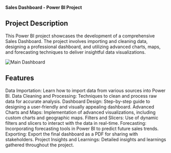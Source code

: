 **Sales Dashboard - Power BI Project**

## Project Description
This Power BI project showcases the development of a comprehensive Sales Dashboard. The project involves importing and cleaning data, designing a professional dashboard, and utilizing advanced charts, maps, and forecasting techniques to deliver insightful data visualizations.


![Main Dashboard](https://github.com/user-attachments/assets/9f819064-ec95-40d2-b13e-d020c6e92d83)

## Features
Data Importation: Learn how to import data from various sources into Power BI.
Data Cleaning and Processing: Techniques to clean and process raw data for accurate analysis.
Dashboard Design: Step-by-step guide to designing a user-friendly and visually appealing dashboard.
Advanced Charts and Maps: Implementation of advanced visualizations, including custom charts and geographic maps.
Filters and Slicers: Use of dynamic filters and slicers to interact with the data in real-time.
Forecasting: Incorporating forecasting tools in Power BI to predict future sales trends.
Exporting: Export the final dashboard as a PDF for sharing with stakeholders.
Project Insights and Learnings: Detailed insights and learnings gathered throughout the project.
